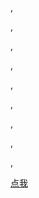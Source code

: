 ,

,

,

,

,

,

,

,

,

[点我](https://baljck.wordpress.com/2020/03/08/%e3%80%90%e5%b8%a6%e5%8d%a1%e3%80%91%e6%81%90%e6%80%96%e6%88%bf%e9%97%b4-03-%e9%a3%9e%e8%9b%be/)
